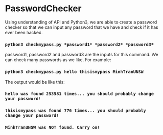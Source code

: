 # PasswordChecker
Using understanding of API and Python3, we are able to create a password checker so that we can input any password that we have and check if it has ever been hacked. 
### `python3 checkmypass.py *password1* *password2* *password3*`
password1, password2 and password3 are the inputs for this command. We can check many passwords as we like.
For example:
### `python3 checkmypass.py hello thisismypass MinhTranUNSW`
The output would be like this:
### `hello was found 253581 times... you should probably change your password!`
### `thisismypass was found 776 times... you should probably change your password!`
### `MinhTranUNSW was NOT found. Carry on!`



